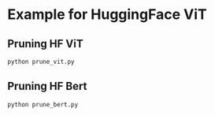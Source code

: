 # Example for HuggingFace ViT

## Pruning HF ViT
```bash
python prune_vit.py
```

## Pruning HF Bert
```bash
python prune_bert.py
```

